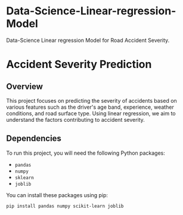 # Data-Science-Linear-regression-Model
Data-Science Linear regression Model for Road Accident Severity.
# Accident Severity Prediction

## Overview
This project focuses on predicting the severity of accidents based on various features such as the driver's age band, experience, weather conditions, and road surface type. Using linear regression, we aim to understand the factors contributing to accident severity.

## Dependencies
To run this project, you will need the following Python packages:

- `pandas`
- `numpy`
- `sklearn`
- `joblib`

You can install these packages using pip:

```bash
pip install pandas numpy scikit-learn joblib
